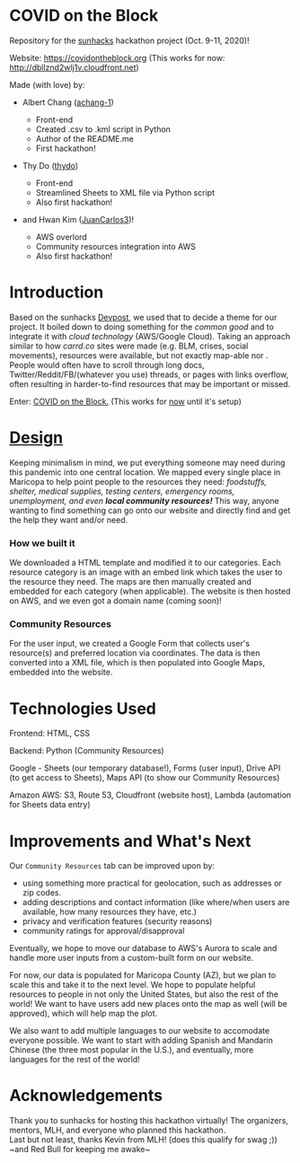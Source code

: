 # COVID on the Block  
Repository for the [sunhacks](https://sunhacks2020.devpost.com/) hackathon project (Oct. 9-11, 2020)! 

Website: https://covidontheblock.org (This works for now: http://dbllznd2wlj1v.cloudfront.net) 

Made (with love) by: 

- Albert Chang ([achang-1](https://github.com/achang-1)) 
  - Front-end 
  - Created .csv to .kml script in Python
  - Author of the README.me 
  - First hackathon!

- Thy Do ([thydo](https://github.com/thydo))
  - Front-end
  - Streamlined Sheets to XML file via Python script 
  - Also first hackathon! 

- and Hwan Kim ([JuanCarlos3](https://github.com/JuanCarlos3))!
  - AWS overlord 
  - Community resources integration into AWS 
  - Also first hackathon! 

# Introduction 
Based on the sunhacks [Devpost](https://sunhacks2020.devpost.com/), we used that to decide a theme for our project. It boiled down to doing something for the *common good* and to integrate it with *cloud technology* (AWS/Google Cloud). Taking an approach similar to how *carrd.co* sites were made (e.g. BLM, crises, social movements), resources were available, but not exactly map-able nor . People would often have to scroll through long docs, Twitter/Reddit/FB/(whatever you use) threads, or pages with links overflow, often resulting in harder-to-find resources that may be important or missed. 

Enter: [COVID on the Block.](https://covidontheblock.org) (This works for [now](http://dbllznd2wlj1v.cloudfront.net) until it's setup) 

# [Design](https://docs.google.com/document/d/1633ha0vAzMU699krRV_VgbRfDuGwovxLZ3KoVy5aeiw/edit?usp=sharing) 
Keeping minimalism in mind, we put everything someone may need during this pandemic into one central location. We mapped every single place in Maricopa to help point people to the resources they need: *foodstuffs, shelter, medical supplies, testing centers, emergency rooms, unemployment, and even **local community resources!*** This way, anyone wanting to find something can go onto our website and directly find and get the help they want and/or need. 

### How we built it 
We downloaded a HTML template and modified it to our categories. Each resource category is an image with an embed link which takes the user to the resource they need. The maps are then manually created and embedded for each category (when applicable). The website is then hosted on AWS, and we even got a domain name (coming soon)! 

### Community Resources
For the user input, we created a Google Form that collects user's resource(s) and preferred location via coordinates. The data is then converted into a XML file, which is then populated into Google Maps, embedded into the website. 

# Technologies Used 
Frontend: HTML, CSS 

Backend: Python (Community Resources) 

Google - Sheets (our temporary database!), Forms (user input), Drive API (to get access to Sheets), Maps API (to show our Community Resources)

Amazon AWS: S3, Route 53, Cloudfront (website host), Lambda (automation for Sheets data entry)


# Improvements and What's Next 
Our `Community Resources` tab can be improved upon by: 
- using something more practical for geolocation, such as addresses or zip codes. 
- adding descriptions and contact information (like where/when users are available, how many resources they have, etc.) 
- privacy and verification features (security reasons) 
- community ratings for approval/disapproval

Eventually, we hope to move our database to AWS's Aurora to scale and handle more user inputs from a custom-built form on our website. 

For now, our data is populated for Maricopa County (AZ), but we plan to scale this and take it to the next level. We hope to populate helpful resources to people in not only the United States, but also the rest of the world! We want to have users add new places onto the map as well (will be approved), which will help map the plot. 

We also want to add multiple languages to our website to accomodate everyone possible. We want to start with adding Spanish and Mandarin Chinese (the three most popular in the U.S.), and eventually, more languages for the rest of the world!  

# Acknowledgements
Thank you to sunhacks for hosting this hackathon virtually! The organizers, mentors, MLH, and everyone who planned this hackathon.  
Last but not least, thanks Kevin from MLH! (does this qualify for swag ;)) ~and Red Bull for keeping me awake~  
